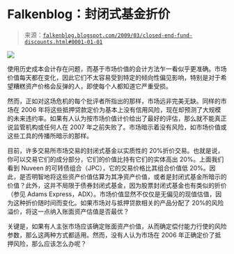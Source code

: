 <!--yml

分类：未分类

日期：2024-05-12 22:17:22

-->

# Falkenblog：封闭式基金折价

> 来源：[`falkenblog.blogspot.com/2009/03/closed-end-fund-discounts.html#0001-01-01`](http://falkenblog.blogspot.com/2009/03/closed-end-fund-discounts.html#0001-01-01)

![](https://blogger.googleusercontent.com/img/b/R29vZ2xl/AVvXsEgT6FCf2exvz03rm4m3Za6mh5F4af8_0zSg89PcjrKPqUkMbvPGVdch_w01glQBcpYdppO9Wp7ywMtUpeHInh17IjlZlU25BNhtbn9iWh8toZSVkzd1QyCHQ_zGyNfUdtBCRTmXaw/s1600-h/jpc.bmp)

使用历史成本会计存在问题，而基于市场价值的会计方法乍一看似乎更准确。市场价值每天都在变化，因此它们不太容易受到特定的倾向性偏见影响，特别是对于希望糟糕资产价格会反弹的人，即使每个人都知道它严重受损。

然而，正如对这场危机的每个批评者所指出的那样，市场远非完美无缺。同样的市场在 2006 年将这些抵押贷款定价为基本上没有信用风险，现在却预测了大规模的未来违约率。如果有人认为按市场价值计价给出了最好的评估，那么就不能真正说监管机构或任何人在 2007 年之前失败了。市场暗示着没有风险，如市场价值或这些工具的传播所暗示的那样。

目前，许多交易所市场交易的封闭式基金以实质性的 20%折价交易。也就是说，你可以交易它们的成分部分，它们的价值比持有它们的实体高出 20%。上面我们看到 Nuveen 的可转债组合（JPC），它的交易价格比其组合价值低 20%。因此，是否明智地将这些资产价值估算为其净资产价值，或者是封闭式基金所暗示的价值？此外，这并不局限于债券封闭式基金，因为股票封闭式基金也有类似的折价（参见 Adams Express，ADX）。市场价值显然不仅仅是无偏见的现值估值，因为这种折价随时间而变化。如果市场对与抵押贷款相关的产品分配了 20%的风险溢价，将这一点纳入账面资产估值是否最优？

关键是，如果有人主张市场应该确定账面资产价值，从而确定偿付能力行使的风险参数，那么这两种方式都适用。然而，没有人认为市场在 2006 年正确定价了抵押风险，那么应该怎么办呢？
